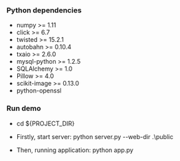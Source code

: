 ### Python dependencies

* numpy >= 1.11
* click >= 6.7
* twisted >= 15.2.1
* autobahn >= 0.10.4
* txaio >= 2.6.0
* mysql-python >= 1.2.5
* SQLAlchemy >= 1.0
* Pillow >= 4.0
* scikit-image >= 0.13.0
* python-openssl


### Run demo

* cd ${PROJECT_DIR}

* Firstly, start server: python server.py --web-dir .\public
 
* Then, running application: python app.py